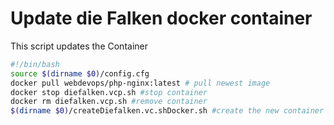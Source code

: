 # Update die Falken docker container
This script updates the Container

```` bash
#!/bin/bash
source $(dirname $0)/config.cfg
docker pull webdevops/php-nginx:latest # pull newest image
docker stop diefalken.vcp.sh #stop container
docker rm diefalken.vcp.sh #remove container
$(dirname $0)/createDiefalken.vc.shDocker.sh #create the new container
````
